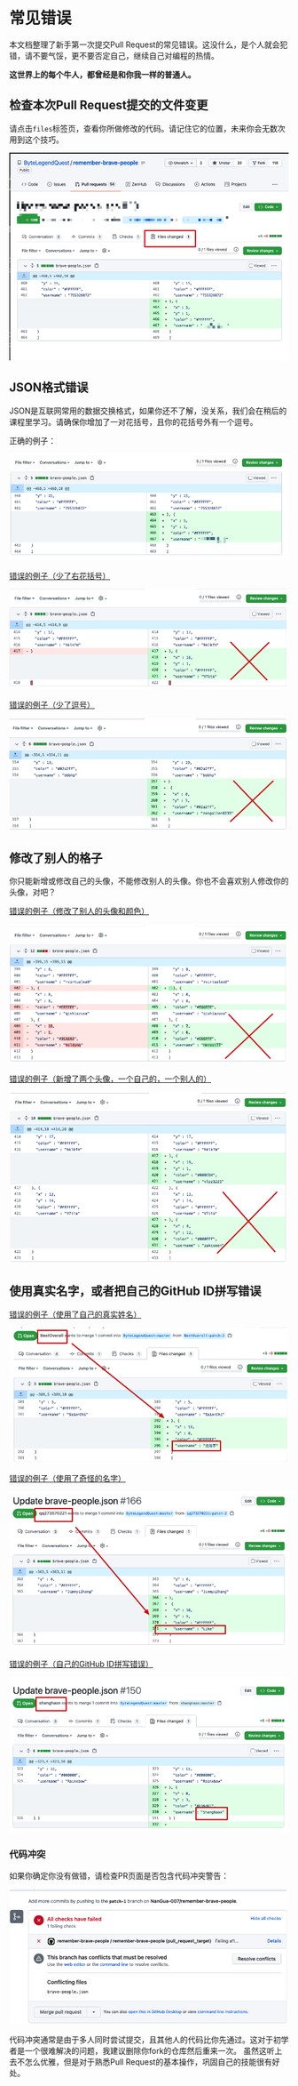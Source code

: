 # 常见错误

本文档整理了新手第一次提交Pull Request的常见错误。这没什么，是个人就会犯错，请不要气馁，更不要否定自己，继续自己对编程的热情。

**这世界上的每个牛人，都曾经是和你我一样的普通人。**

## 检查本次Pull Request提交的文件变更

请点击`files`标签页，查看你所做修改的代码。请记住它的位置，未来你会无数次用到这个技巧。

![1](https://raw.githubusercontent.com/ByteLegendQuest/remember-brave-people/master/docs/pr-changes-tab.png)

## JSON格式错误

JSON是互联网常用的数据交换格式，如果你还不了解，没关系，我们会在稍后的课程里学习。请确保你增加了一对花括号，且你的花括号外有一个逗号。

正确的例子：

![1](https://raw.githubusercontent.com/ByteLegendQuest/remember-brave-people/master/docs/json-correct-1.png)

[错误的例子（少了右花括号）](https://github.com/ByteLegendQuest/remember-brave-people/pull/183/files)

![1](https://raw.githubusercontent.com/ByteLegendQuest/remember-brave-people/master/docs/json-error-1.png)

[错误的例子（少了逗号）](https://github.com/ByteLegendQuest/remember-brave-people/pull/158/files)

![1](https://raw.githubusercontent.com/ByteLegendQuest/remember-brave-people/master/docs/json-error-2.png)

## 修改了别人的格子

你只能新增或修改自己的头像，不能修改别人的头像。你也不会喜欢别人修改你的头像，对吧？

[错误的例子（修改了别人的头像和颜色）](https://github.com/ByteLegendQuest/remember-brave-people/pull/180/files)

![1](https://raw.githubusercontent.com/ByteLegendQuest/remember-brave-people/master/docs/other-people-error-1.png)

[错误的例子（新增了两个头像，一个自己的，一个别人的）](https://github.com/ByteLegendQuest/remember-brave-people/pull/178/files)

![1](https://raw.githubusercontent.com/ByteLegendQuest/remember-brave-people/master/docs/other-people-error-2.png)

## 使用真实名字，或者把自己的GitHub ID拼写错误

[错误的例子（使用了自己的真实姓名）](https://github.com/ByteLegendQuest/remember-brave-people/pull/172/files)

![1](https://raw.githubusercontent.com/ByteLegendQuest/remember-brave-people/master/docs/username-error-1.png)

[错误的例子（使用了奇怪的名字）](https://github.com/ByteLegendQuest/remember-brave-people/pull/166/files)

![1](https://raw.githubusercontent.com/ByteLegendQuest/remember-brave-people/master/docs/username-error-2.png)

[错误的例子（自己的GitHub ID拼写错误）](https://github.com/ByteLegendQuest/remember-brave-people/pull/150/files)

![1](https://raw.githubusercontent.com/ByteLegendQuest/remember-brave-people/master/docs/username-error-3.png)

### 代码冲突

如果你确定你没有做错，请检查PR页面是否包含代码冲突警告：

![1](https://raw.githubusercontent.com/ByteLegendQuest/remember-brave-people/master/docs/code-conflict.png)

代码冲突通常是由于多人同时尝试提交，且其他人的代码比你先通过。这对于初学者是一个很难解决的问题，我建议删除你fork的仓库然后重来一次。
虽然这听上去不怎么优雅，但是对于熟悉Pull Request的基本操作，巩固自己的技能很有好处。

